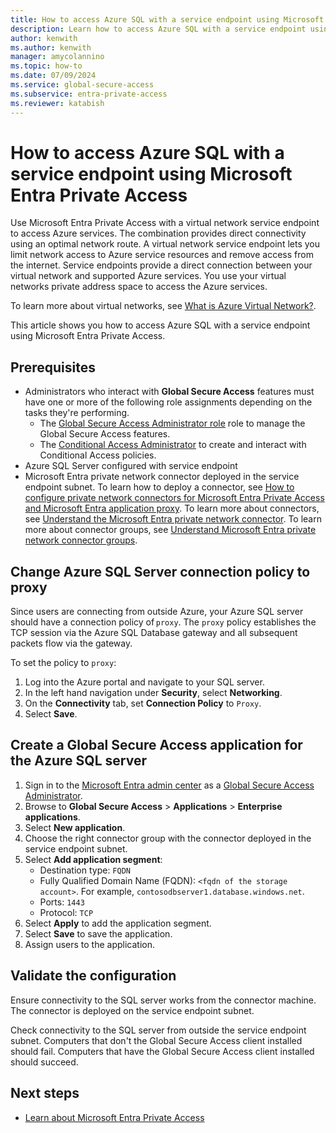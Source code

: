 ```yaml
---
title: How to access Azure SQL with a service endpoint using Microsoft Entra Private Access
description: Learn how to access Azure SQL with a service endpoint using Microsoft Entra Private Access.
author: kenwith    
ms.author: kenwith
manager: amycolannino
ms.topic: how-to
ms.date: 07/09/2024
ms.service: global-secure-access
ms.subservice: entra-private-access 
ms.reviewer: katabish
---
```


# How to access Azure SQL with a service endpoint using Microsoft Entra Private Access

Use Microsoft Entra Private Access with a virtual network service endpoint to access Azure services. The combination provides direct connectivity using an optimal network route. A virtual network service endpoint lets you limit network access to Azure service resources and remove access from the internet. Service endpoints provide a direct connection between your virtual network and supported Azure services. You use your virtual networks private address space to access the Azure services.

To learn more about virtual networks, see [What is Azure Virtual Network?](/azure/virtual-network/virtual-networks-overview).

This article shows you how to access Azure SQL with a service endpoint using Microsoft Entra Private Access.

## Prerequisites
- Administrators who interact with **Global Secure Access** features must have one or more of the following role assignments depending on the tasks they're performing.
   - The [Global Secure Access Administrator role](/azure/active-directory/roles/permissions-reference) role to manage the Global Secure Access features.
   - The [Conditional Access Administrator](/azure/active-directory/roles/permissions-reference#conditional-access-administrator) to create and interact with Conditional Access policies.
- Azure SQL Server configured with service endpoint 
- Microsoft Entra private network connector deployed in the service endpoint subnet. To learn how to deploy a connector, see [How to configure private network connectors for Microsoft Entra Private Access and Microsoft Entra application proxy](how-to-configure-connectors.md). To learn more about connectors, see [Understand the Microsoft Entra private network connector](concept-connectors.md). To learn more about connector groups, see [Understand Microsoft Entra private network connector groups](concept-connector-groups.md).

## Change Azure SQL Server connection policy to proxy 
Since users are connecting from outside Azure, your Azure SQL server should have a connection policy of `proxy`. The `proxy` policy establishes the TCP session via the Azure SQL Database gateway and all subsequent packets flow via the gateway. 

To set the policy to `proxy`: 
1. Log into the Azure portal and navigate to your SQL server.
1. In the left hand navigation under **Security**, select **Networking**. 
1. On the **Connectivity** tab, set **Connection Policy** to `Proxy`.
1. Select **Save**. 

## Create a Global Secure Access application for the Azure SQL server
1. Sign in to the [Microsoft Entra admin center](https://entra.microsoft.com) as a [Global Secure Access Administrator](/azure/active-directory/roles/permissions-reference#global-secure-access-administrator).
1. Browse to **Global Secure Access** > **Applications** > **Enterprise applications**.
1. Select **New application**. 
1. Choose the right connector group with the connector deployed in the service endpoint subnet.
1. Select **Add application segment**:
    - Destination type: `FQDN` 
    - Fully Qualified Domain Name (FQDN): `<fqdn of the storage account>`. For example, `contosodbserver1.database.windows.net`.
    - Ports: `1443`
    - Protocol: `TCP`
1. Select **Apply** to add the application segment.
1. Select **Save** to save the application.
1. Assign users to the application. 

## Validate the configuration
Ensure connectivity to the SQL server works from the connector machine. The connector is deployed on the service endpoint subnet. 

Check connectivity to the SQL server from outside the service endpoint subnet. Computers that don't the Global Secure Access client installed should fail. Computers that have the Global Secure Access client installed should succeed.

## Next steps
- [Learn about Microsoft Entra Private Access](concept-private-access.md)